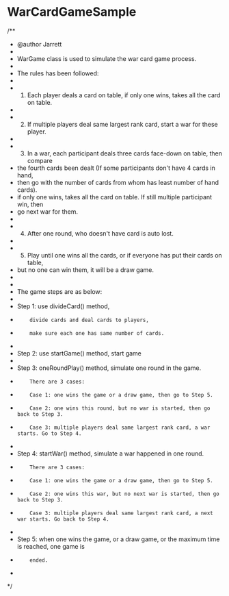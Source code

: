 # WarCardGameSample

/**
 * @author Jarrett
 * 
 * WarGame class is used to simulate the war card game process. 
 * 
 * The rules has been followed: 
 * 
 * 1. Each player deals a card on table, if only one wins, takes all the card on table.
 *  
 * 2. If multiple players deal same largest rank card, start a war for these player.
 * 
 * 3. In a war, each participant deals three cards face-down on table, then compare 
 *    the fourth cards been dealt (If some participants don't have 4 cards in hand, 
 *    then go with the number of cards from whom has least number of hand cards).
 *    if only one wins, takes all the card on table. If still multiple participant win, then 
 *    go next war for them.
 *    
 * 4. After one round, who doesn't have card is auto lost.
 * 
 * 5. Play until one wins all the cards, or if everyone has put their cards on table, 
 *    but no one can win them, it will be a draw game.   
 * 
 * 
 * The game steps are as below:
 * 
 * Step 1: use divideCard() method, 
 * 		   divide cards and deal cards to players, 
 *         make sure each one has same number of cards.
 * 
 * Step 2: use startGame() method, start game
 * 
 * Step 3: oneRoundPlay() method, simulate one round in the game.
 * 		   There are 3 cases:
 * 		   Case 1: one wins the game or a draw game, then go to Step 5.
 * 		   Case 2: one wins this round, but no war is started, then go back to Step 3.
 * 		   Case 3: multiple players deal same largest rank card, a war starts. Go to Step 4.
 * 
 * Step 4: startWar() method, simulate a war happened in one round.
 *  	   There are 3 cases:
 * 		   Case 1: one wins the game or a draw game, then go to Step 5.
 * 		   Case 2: one wins this war, but no next war is started, then go back to Step 3.
 * 		   Case 3: multiple players deal same largest rank card, a next war starts. Go back to Step 4.
 * 
 * Step 5: when one wins the game, or a draw game, or the maximum time is reached, one game is 
 * 		   ended.
 *  
 */

